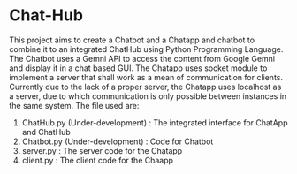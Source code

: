 # Chat-Hub
This project aims to create a Chatbot and a Chatapp and chatbot to combine it to an integrated ChatHub using Python Programming Language.
The Chatbot uses a Gemni API to access the content from Google Gemni and display it in a chat based GUI.
The Chatapp uses socket module to implement a server that shall work as a mean of communication for clients. Currently due to the lack of a proper server, the Chatapp uses localhost as a server, due to which communication is only possible between instances in the same system.
The file used are:
1. ChatHub.py (Under-development) : The integrated interface for ChatApp and ChatHub
2. Chatbot.py (Under-development) : Code for Chatbot
3. server.py : The server code for the Chatapp
4. client.py : The client code for the Chaapp
